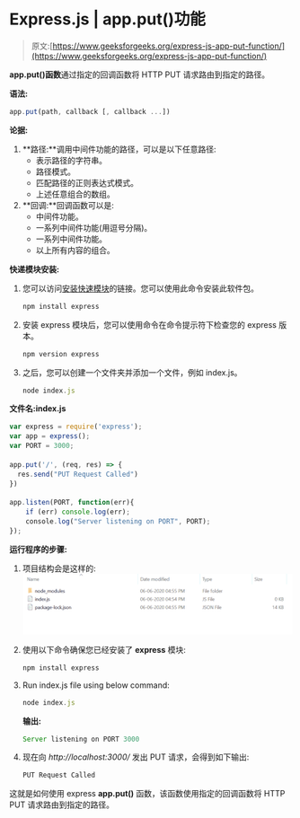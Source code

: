 # Express.js | app.put()功能

> 原文:[https://www.geeksforgeeks.org/express-js-app-put-function/](https://www.geeksforgeeks.org/express-js-app-put-function/)

**app.put()函数**通过指定的回调函数将 HTTP PUT 请求路由到指定的路径。

**语法:**

```js
app.put(path, callback [, callback ...])
```

**论据:**

1.  **路径:**调用中间件功能的路径，可以是以下任意路径:
    *   表示路径的字符串。
    *   路径模式。
    *   匹配路径的正则表达式模式。
    *   上述任意组合的数组。
2.  **回调:**回调函数可以是:
    *   中间件功能。
    *   一系列中间件功能(用逗号分隔)。
    *   一系列中间件功能。
    *   以上所有内容的组合。

**快递模块安装:**

1.  您可以访问[安装快速模块](https://www.npmjs.com/package/express)的链接。您可以使用此命令安装此软件包。

    ```js
    npm install express
    ```

2.  安装 express 模块后，您可以使用命令在命令提示符下检查您的 express 版本。

    ```js
    npm version express
    ```

3.  之后，您可以创建一个文件夹并添加一个文件，例如 index.js。

    ```js
    node index.js
    ```

**文件名:index.js**

```js
var express = require('express');
var app = express();
var PORT = 3000;

app.put('/', (req, res) => {
  res.send("PUT Request Called")
})

app.listen(PORT, function(err){
    if (err) console.log(err);
    console.log("Server listening on PORT", PORT);
}); 
```

**运行程序的步骤:**

1.  项目结构会是这样的:
    ![](img/3209d9b4369c180282a34be8070d7d6e.png)
2.  使用以下命令确保您已经安装了 **express** 模块:

    ```js
    npm install express
    ```

3.  Run index.js file using below command:

    ```js
    node index.js
    ```

    **输出:**

    ```js
    Server listening on PORT 3000

    ```

4.  现在向 *http://localhost:3000/* 发出 PUT 请求，会得到如下输出:

    ```js
    PUT Request Called
    ```

这就是如何使用 express **app.put()** 函数，该函数使用指定的回调函数将 HTTP PUT 请求路由到指定的路径。
